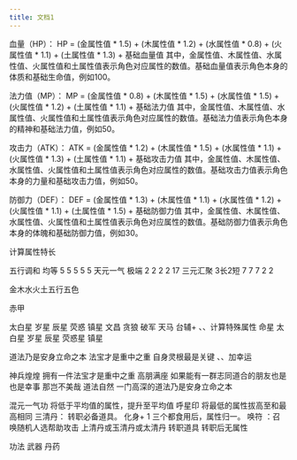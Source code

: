 ```yaml
---
title: 文档1
---
```



血量（HP）： HP = (金属性值 * 1.5) + (木属性值 * 1.2) + (水属性值 * 0.8) + (火属性值 * 1.1) + (土属性值 * 1.3) + 基础血量值 其中，金属性值、木属性值、水属性值、火属性值和土属性值表示角色对应属性的数值。基础血量值表示角色本身的体质和基础生命值，例如100。

法力值（MP）： MP = (金属性值 * 0.8) + (木属性值 * 1.5) + (水属性值 * 1.5) + (火属性值 * 1.2) + (土属性值 * 1.1) + 基础法力值 其中，金属性值、木属性值、水属性值、火属性值和土属性值表示角色对应属性的数值。基础法力值表示角色本身的精神和基础法力值，例如50。

攻击力（ATK）： ATK = (金属性值 * 1.2) + (木属性值 * 1.5) + (水属性值 * 1.1) + (火属性值 * 1.3) + (土属性值 * 1.1) + 基础攻击力值 其中，金属性值、木属性值、水属性值、火属性值和土属性值表示角色对应属性的数值。基础攻击力值表示角色本身的力量和基础攻击力值，例如50。

防御力（DEF）： DEF = (金属性值 * 1.3) + (木属性值 * 1.1) + (水属性值 * 1.2) + (火属性值 * 1.1) + (土属性值 * 1.5) + 基础防御力值 其中，金属性值、木属性值、水属性值、火属性值和土属性值表示角色对应属性的数值。基础防御力值表示角色本身的体魄和基础防御力值，例如30。

计算属性特长

五行调和 均等 5 5 5 5 5 天元一气 极端 2 2 2 2 17 三元汇聚 3长2短 7 7 7 2 2

金木水火土五行五色

赤甲

太白星 岁星 辰星 荧惑 镇星 文昌 贪狼 破军 天马 台辅+ 、、计算特殊属性 命星 太白星 岁星 辰星 荧惑星 镇星

道法乃是安身立命之本 法宝才是重中之重 自身灵根最是关键 、、加幸运

神兵煌煌 拥有一件法宝才是重中之重 高朋满座 如果能有一群志同道合的朋友也是也是幸事 那岂不美哉 道法自然 一门高深的道法乃是安身立命之本

混元一气功 将低于平均值的属性，提升至平均值 呼星印 将最低的属性拔高至和最高相同
三清丹： 转职必备道具。 化身+ 1 三个都食用后，属性归一。 唤符 ：召唤随机人选帮助攻击 上清丹或玉清丹或太清丹 转职道具 转职后无属性

功法 武器 丹药
